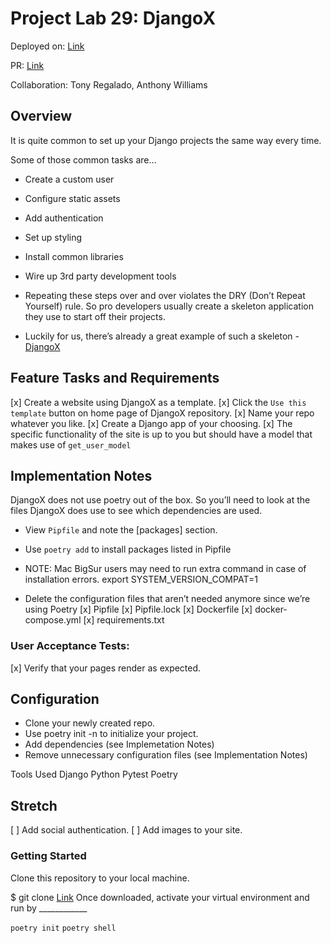 # Project Lab 29: DjangoX

Deployed on: [Link](https://github.com/kevinhenry/gamedjangox)

PR: [Link](https://github.com/kevinhenry/gamedjangox/pulls)

Collaboration:
  Tony Regalado, Anthony Williams


## Overview

It is quite common to set up your Django projects the same way every time.

Some of those common tasks are…

- Create a custom user
- Configure static assets
- Add authentication
- Set up styling
- Install common libraries
- Wire up 3rd party development tools
- Repeating these steps over and over violates the DRY (Don’t Repeat Yourself) rule. So pro developers usually create a skeleton application they use to start off their projects.

- Luckily for us, there’s already a great example of such a skeleton - [DjangoX](https://github.com/wsvincent/djangox)


## Feature Tasks and Requirements

[x] Create a website using DjangoX as a template.
[x] Click the `Use this template` button on home page of DjangoX repository.
[x] Name your repo whatever you like.
[x] Create a Django app of your choosing.
[x] The specific functionality of the site is up to you but should have a model that makes use of `get_user_model`


## Implementation Notes

DjangoX does not use poetry out of the box. So you’ll need to look at the files DjangoX does use to see which dependencies are used.

- View `Pipfile` and note the [packages] section.
- Use `poetry add` to install packages listed in Pipfile
- NOTE: Mac BigSur users may need to run extra command in case of installation errors.
export SYSTEM_VERSION_COMPAT=1

- Delete the configuration files that aren’t needed anymore since we’re using Poetry
[x] Pipfile
[x] Pipfile.lock
[x] Dockerfile
[x] docker-compose.yml
[x] requirements.txt


### User Acceptance Tests:

[x] Verify that your pages render as expected.


## Configuration

- Clone your newly created repo.
- Use poetry init -n to initialize your project.
- Add dependencies (see Implemetation Notes)
- Remove unnecessary configuration files (see Implementation Notes)

Tools Used
Django
Python
Pytest
Poetry


## Stretch

[ ] Add social authentication.
[ ] Add images to your site.


### Getting Started

Clone this repository to your local machine.

$ git clone [Link](https://github.com/kevinhenry/gamedjangox.git)
Once downloaded, activate your virtual environment and run by ____________

`poetry init`
`poetry shell`
